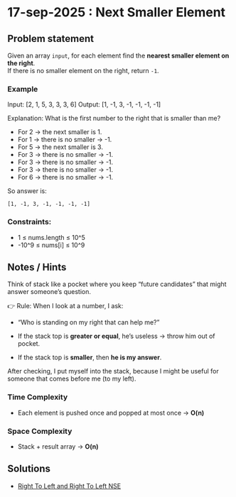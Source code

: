 # 17-sep-2025 : Next Smaller Element

## Problem statement

Given an array `input`, for each element find the **nearest smaller element on the right**.  
If there is no smaller element on the right, return `-1`.

### Example

Input:  [2, 1, 5, 3, 3, 3, 6]
Output: [1, -1, 3, -1, -1, -1, -1]

Explanation:
 What is the first number to the right that is smaller than me?
- For 2 → the next smaller is 1.
- For 1 → there is no smaller -> -1.
- For 5 → the next smaller is 3.
- For 3 → there is no smaller -> -1.
- For 3 → there is no smaller -> -1.
- For 3 → there is no smaller -> -1.
- For 6 → there is no smaller → -1.


So answer is:

    [1, -1, 3, -1, -1, -1, -1]

### Constraints:

- 1 ≤ nums.length ≤ 10^5
- -10^9 ≤ nums[i] ≤ 10^9


## Notes / Hints
Think of stack like a pocket where you keep “future candidates” that might answer someone’s question.

👉 Rule:
When I look at a number, I ask:

- “Who is standing on my right that can help me?”

- If the stack top is **greater or equal**, he’s useless → throw him out of pocket.

- If the stack top is **smaller**, then **he is my answer**.

After checking, I put myself into the stack, because I might be useful for someone that comes before me (to my left).


### Time Complexity
- Each element is pushed once and popped at most once → **O(n)**

### Space Complexity
- Stack + result array → **O(n)** 


## Solutions

- [Right To Left and Right To Left NSE](../../../../src/main/kotlin/monotonic/drills/NextSmallerElement.kt)